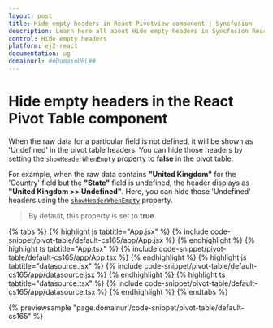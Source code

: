 ```yaml
---
layout: post
title: Hide empty headers in React Pivotview component | Syncfusion
description: Learn here all about Hide empty headers in Syncfusion React Pivotview component of Syncfusion Essential JS 2 and more.
control: Hide empty headers 
platform: ej2-react
documentation: ug
domainurl: ##DomainURL##
---
```


# Hide empty headers in the React Pivot Table component

When the raw data for a particular field is not defined, it will be shown as 'Undefined' in the pivot table headers. You can hide those headers by setting the [`showHeaderWhenEmpty`](https://ej2.syncfusion.com/react/documentation/api/pivotview/dataSourceSettingsModel/#showheaderwhenempty) property to **false** in the pivot table.

For example, when the raw data contains **"United Kingdom"** for the 'Country' field but the **"State"** field is undefined, the header displays as **"United Kingdom >> Undefined"**. Here, you can hide those 'Undefined' headers using the [`showHeaderWhenEmpty`](https://ej2.syncfusion.com/react/documentation/api/pivotview/dataSourceSettingsModel/#showheaderwhenempty) property.

> By default, this property is set to **true**.

{% tabs %}
{% highlight js tabtitle="App.jsx" %}
{% include code-snippet/pivot-table/default-cs165/app/App.jsx %}
{% endhighlight %}
{% highlight ts tabtitle="App.tsx" %}
{% include code-snippet/pivot-table/default-cs165/app/App.tsx %}
{% endhighlight %}
{% highlight js tabtitle="datasource.jsx" %}
{% include code-snippet/pivot-table/default-cs165/app/datasource.jsx %}
{% endhighlight %}
{% highlight ts tabtitle="datasource.tsx" %}
{% include code-snippet/pivot-table/default-cs165/app/datasource.tsx %}
{% endhighlight %}
{% endtabs %}

{% previewsample "page.domainurl/code-snippet/pivot-table/default-cs165" %}